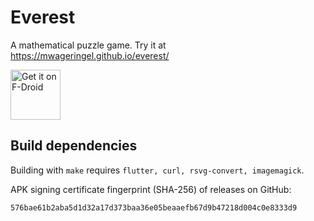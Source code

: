 # Everest

A mathematical puzzle game. Try it at https://mwageringel.github.io/everest/

[<img src="https://fdroid.gitlab.io/artwork/badge/get-it-on.png"
     alt="Get it on F-Droid"
     height="80">](https://f-droid.org/packages/io.github.mwageringel.everest/)

## Build dependencies

Building with `make` requires `flutter, curl, rsvg-convert, imagemagick`.


APK signing certificate fingerprint (SHA-256) of releases on GitHub:

    576bae61b2aba5d1d32a17d373baa36e05beaaefb67d9b47218d004c0e8333d9

